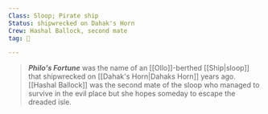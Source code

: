```yaml
---
Class: Sloop; Pirate ship
Status: shipwrecked on Dahak's Horn
Crew: Hashal Ballock, second mate
tag: 🚢

---
```


> ***Philo's Fortune*** was the name of an [[Ollo]]-berthed [[Ship|sloop]] that shipwrecked on [[Dahak's Horn|Dahaks Horn]] years ago. [[Hashal Ballock]] was the second mate of the sloop who managed to survive in the evil place but she hopes someday to escape the dreaded isle.







